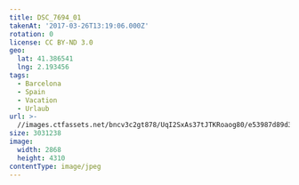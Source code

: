 ```yaml
---
title: DSC_7694_01
takenAt: '2017-03-26T13:19:06.000Z'
rotation: 0
license: CC BY-ND 3.0
geo:
  lat: 41.386541
  lng: 2.193456
tags:
  - Barcelona
  - Spain
  - Vacation
  - Urlaub
url: >-
  //images.ctfassets.net/bncv3c2gt878/UqI2SxAs37tJTKRoaog80/e53987d89d3921c629dc5eae0d7b33e7/dsc_7694_01_34077709655_o
size: 3031238
image:
  width: 2868
  height: 4310
contentType: image/jpeg
---
```


